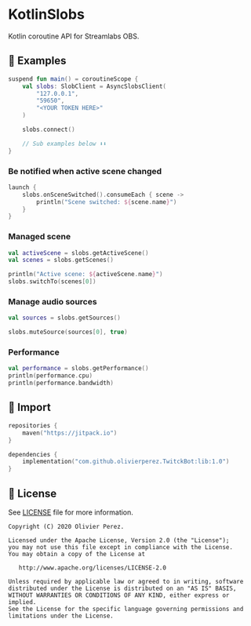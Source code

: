 # KotlinSlobs

Kotlin coroutine API for Streamlabs OBS.

## 🎯 Examples

```kotlin
suspend fun main() = coroutineScope {
    val slobs: SlobClient = AsyncSlobsClient(
        "127.0.0.1",
        "59650",
        "<YOUR TOKEN HERE>"
    )

    slobs.connect()

    // Sub examples below ⬇⬇
}
```

### Be notified when active scene changed

```kotlin
launch {
    slobs.onSceneSwitched().consumeEach { scene ->
        println("Scene switched: ${scene.name}")
    }
}
```

### Managed scene

```kotlin
val activeScene = slobs.getActiveScene()
val scenes = slobs.getScenes()

println("Active scene: ${activeScene.name}")
slobs.switchTo(scenes[0])
```

### Manage audio sources

```kotlin
val sources = slobs.getSources()

slobs.muteSource(sources[0], true)
```

### Performance

```kotlin
val performance = slobs.getPerformance()
println(performance.cpu)
println(performance.bandwidth)
```

## 🛒 Import

```kotlin
repositories {
    maven("https://jitpack.io")
}

dependencies {
    implementation("com.github.olivierperez.TwitckBot:lib:1.0")
}
```

## 📄 License

See [LICENSE](LICENSE) file for more information.

```
Copyright (C) 2020 Olivier Perez.

Licensed under the Apache License, Version 2.0 (the "License");
you may not use this file except in compliance with the License.
You may obtain a copy of the License at

   http://www.apache.org/licenses/LICENSE-2.0

Unless required by applicable law or agreed to in writing, software
distributed under the License is distributed on an "AS IS" BASIS,
WITHOUT WARRANTIES OR CONDITIONS OF ANY KIND, either express or implied.
See the License for the specific language governing permissions and
limitations under the License.
```
